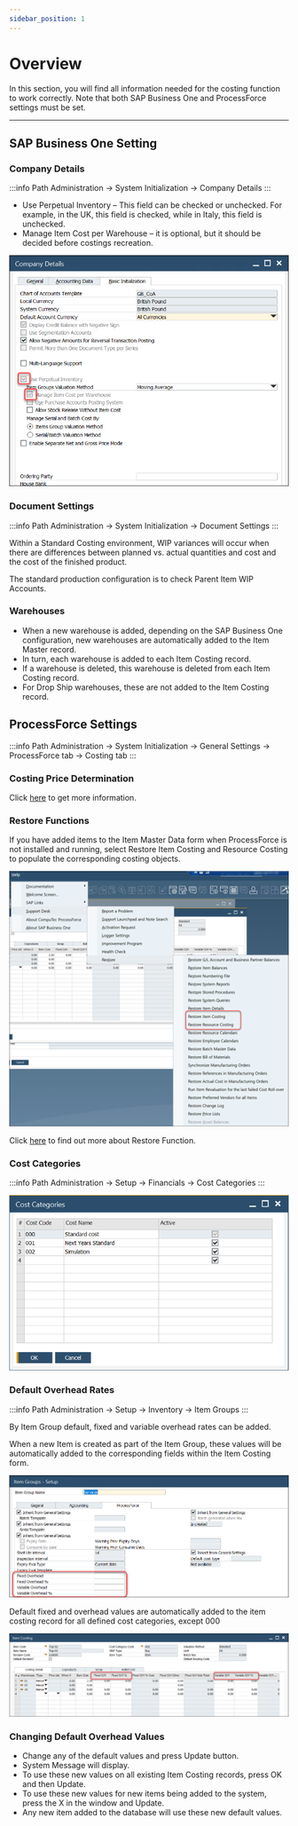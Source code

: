 ```yaml
---
sidebar_position: 1
---
```


# Overview

In this section, you will find all information needed for the costing function to work correctly. Note that both SAP Business One and ProcessForce settings must be set.

---

## SAP Business One Setting

### Company Details

:::info Path
    Administration → System Initialization → Company Details
:::

- Use Perpetual Inventory – This field can be checked or unchecked. For example, in the UK, this field is checked, while in Italy, this field is unchecked.
- Manage Item Cost per Warehouse – it is optional, but it should be decided before costings recreation.

![company Details](./media/overview/company-details.png)

### Document Settings

:::info Path
    Administration → System Initialization → Document Settings
:::

Within a Standard Costing environment, WIP variances will occur when there are differences between planned vs. actual quantities and cost and the cost of the finished product.

The standard production configuration is to check Parent Item WIP Accounts.

### Warehouses

- When a new warehouse is added, depending on the SAP Business One configuration, new warehouses are automatically added to the Item Master record.
- In turn, each warehouse is added to each Item Costing record.
- If a warehouse is deleted, this warehouse is deleted from each Item Costing record.
- For Drop Ship warehouses, these are not added to the Item Costing record.

## ProcessForce Settings

:::info Path
    Administration → System Initialization → General Settings → ProcessForce tab → Costing tab
:::

### Costing Price Determination

Click [here](./costing-price-determination.md) to get more information.

### Restore Functions

If you have added items to the Item Master Data form when ProcessForce is not installed and running, select Restore Item Costing and Resource Costing to populate the corresponding costing objects.

![Restore Functions](./media/overview/restore-costing.png)

Click [here](../../system-initialzation/data-restore.md) to find out more about Restore Function.

### Cost Categories

:::info Path
    Administration → Setup → Financials → Cost Categories
:::

![Cost Categories](./media/overview/cost-categories.png)

### Default Overhead Rates

:::info Path
    Administration → Setup → Inventory → Item Groups
:::

By Item Group default, fixed and variable overhead rates can be added.

When a new Item is created as part of the Item Group, these values will be automatically added to the corresponding fields within the Item Costing form.

![Overheads](./media/overview/overheads.png)

Default fixed and overhead values are automatically added to the item costing record for all defined cost categories, except 000

![Item Costing Overheads](./media/overview/item-costing-overheads.png)

### Changing Default Overhead Values

- Change any of the default values and press Update button.
- System Message will display.
- To use these new values on all existing Item Costing records, press OK and then Update.
- To use these new values for new items being added to the system, press the X in the window and Update.
- Any new item added to the database will use these new default values.
